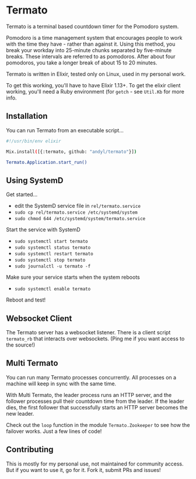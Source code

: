 # Termato

Termato is a terminal based countdown timer for the Pomodoro system.

Pomodoro is a time management system that encourages people to work with the
time they have - rather than against it. Using this method, you break your
workday into 25-minute chunks separated by five-minute breaks. These intervals
are referred to as pomodoros.  After about four pomodoros, you take a longer
break of about 15 to 20 minutes.

Termato is written in Elixir, tested only on Linux, used in my personal work.

To get this working, you'll have to have Elixir 1.13+. To get the elixir client
working, you'll need a Ruby environment (for `getch` - see `Util.Kb` for more
info.

## Installation

You can run Termato from an executable script...

```bash
#!/usr/bin/env elixir

Mix.install([{:termato, github: "andyl/termato"}])

Termato.Application.start_run()
```

## Using SystemD

Get started...

- edit the SystemD service file in `rel/termato.service`
- `sudo cp rel/termato.service /etc/systemd/system`
- `sudo chmod 644 /etc/systemd/system/termato.service`

Start the service with SystemD

- `sudo systemctl start termato`
- `sudo systemctl status termato`
- `sudo systemctl restart termato`
- `sudo systemctl stop termato`
- `sudo journalctl -u termato -f`

Make sure your service starts when the system reboots

- `sudo systemctl enable termato`

Reboot and test!

## Websocket Client 

The Termato server has a websocket listener.  There is a client script
`termato_rb` that interacts over websockets. (Ping me if you want access to the
source!)

## Multi Termato

You can run many Termato processes concurrently.  All processes on a
machine will keep in sync with the same time.

With Multi Termato, the leader process runs an HTTP server, and the follower
processes pull their countdown time from the leader.  If the leader dies, the
first follower that successfully starts an HTTP server becomes the new leader.

Check out the `loop` function in the module `Termato.Zookeeper` to see how the
failover works.  Just a few lines of code!

## Contributing

This is mostly for my personal use, not maintained for community access.  But
if you want to use it, go for it. Fork it, submit PRs and issues!
